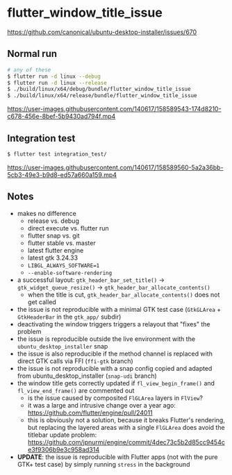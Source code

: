 # flutter_window_title_issue

https://github.com/canonical/ubuntu-desktop-installer/issues/670

## Normal run

```sh
# any of these
$ flutter run -d linux --debug
$ flutter run -d linux --release
$ ./build/linux/x64/debug/bundle/flutter_window_title_issue
$ ./build/linux/x64/release/bundle/flutter_window_title_issue
```
https://user-images.githubusercontent.com/140617/158589543-174d8210-c678-456e-8bef-5b9430ad794f.mp4

## Integration test

```sh
$ flutter test integration_test/
```
https://user-images.githubusercontent.com/140617/158589560-5a2a36bb-5cb3-49e3-b9d8-ed57a660a159.mp4

## Notes

- makes no difference
  - release vs. debug
  - direct execute vs. flutter run
  - flutter snap vs. git
  - flutter stable vs. master
  - latest flutter engine
  - latest gtk 3.24.33
  - `LIBGL_ALWAYS_SOFTWARE=1`
  - `--enable-software-rendering`
- a successful layout: `gtk_header_bar_set_title()` -> `gtk_widget_queue_resize()` -> `gtk_header_bar_allocate_contents()`
  - when the title is cut, `gtk_header_bar_allocate_contents()` does not get called
- the issue is not reproducible with a minimal GTK test case (`GtkGLArea` + `GtkHeaderBar` in the `gtk_app/` subdir)
- deactivating the window triggers triggers a relayout that "fixes" the problem
- the issue is reproducible outside the live environment with the `ubuntu_desktop_installer` snap
- the issue is also reproducible if the method channel is replaced with direct GTK calls via FFI (`ffi-gtk` branch)
- the issue is not reproducible with a snap config copied and adapted from ubuntu_desktop_installer (`snap-udi` branch)
- the window title gets correctly updated if `fl_view_begin_frame()` and `fl_view_end_frame()` are commented out
  - is the issue caused by composited `FlGLArea` layers in `FlView`?
  - it was a large and intrusive change over a year ago: https://github.com/flutter/engine/pull/24011
  - this is obviously not a solution, because it breaks Flutter's rendering, but replacing the layered areas with a single `FlGLArea` does avoid the titlebar update problem: https://github.com/jpnurmi/engine/commit/4dec73c5b2d85cc9454ce3f9306b9e3c958ad314
- **UPDATE**: the issue is reproducible with Flutter apps (not with the pure GTK+ test case) by simply running `stress` in the background
